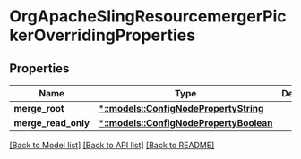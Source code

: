 # OrgApacheSlingResourcemergerPickerOverridingProperties

## Properties
Name | Type | Description | Notes
------------ | ------------- | ------------- | -------------
**merge_root** | [***::models::ConfigNodePropertyString**](configNodePropertyString.md) |  | [optional] 
**merge_read_only** | [***::models::ConfigNodePropertyBoolean**](configNodePropertyBoolean.md) |  | [optional] 

[[Back to Model list]](../README.md#documentation-for-models) [[Back to API list]](../README.md#documentation-for-api-endpoints) [[Back to README]](../README.md)


